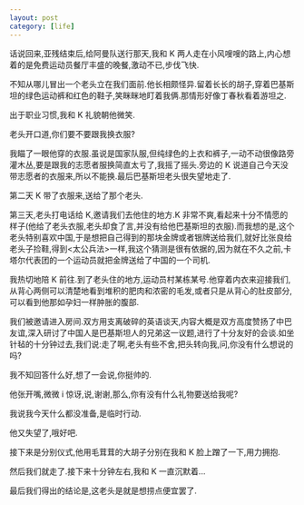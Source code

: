 ```yaml
---
layout: post
category: [life]
---
```


话说回来,亚残结束后,给阿曼队送行那天,我和 K 两人走在小风嗖嗖的路上,内心想着的是免费运动员餐厅丰盛的晚餐,激动不已,步伐飞快.

不知从哪儿冒出一个老头立在我们面前.他长相颇怪异.留着长长的胡子,穿着巴基斯坦的绿色运动裤和红色的鞋子,笑眯眯地盯着我俩.那情形好像丁春秋看着游坦之.

出于职业习惯,我和 K 礼貌朝他微笑.

老头开口道,你们要不要跟我换衣服?

我瞄了一眼他穿的衣服.虽说是国家队服,但纯绿色的上衣和裤子,一动不动很像路旁灌木丛,要是跟我的志愿者服换简直太亏了,我摇了摇头.旁边的 K 说道自己今天没带志愿者的衣服来,所以不能换.最后巴基斯坦老头很失望地走了.

第二天 K 带了衣服来,送给了那个老头.

第三天,老头打电话给 K,邀请我们去他住的地方.K 非常不爽,看起来十分不情愿的样子(他给了老头衣服,老头却食了言,并没有给他巴基斯坦的衣服).而我想的是,这个老头特别喜欢中国,于是想把自己得到的那块金牌或者银牌送给我们,就好比张良给老头子捡鞋,得到<太公兵法>一样,我这个猜测是很有依据的,因为就在不久之前,卡塔尔代表团的一个运动员就把金牌送给了中国的一个司机.

我热切地陪 K 前往.到了老头住的地方,运动员村某栋某号.他穿着内衣来迎接我们,从背心两侧可以清楚地看到堆积的肥肉和浓密的毛发,或者只是从背心的肚皮部分,可以看到他那如孕妇一样肿胀的腹部.

我们被邀请进入房间.双方用支离破碎的英语谈天,内容大概是双方高度赞扬了中巴友谊,深入研讨了中国人是巴基斯坦人的兄弟这一议题,进行了十分友好的会谈.如坐针毡的十分钟过去,我们说:走了啊,老头有些不舍,把头转向我,问,你没有什么想说的吗?

我不知回答什么好,想了一会说,你挺帅的.

他张开嘴,微微 i 惊讶,说,谢谢,那么,你有没有什么礼物要送给我呢?

我说我今天什么都没准备,是临时行动.

他又失望了,哦好吧.

接下来是分别仪式,他用毛茸茸的大胡子分别在我和 K 脸上蹭了一下,用力拥抱.

然后我们就走了.接下来十分钟左右,我和 K 一直沉默着...

最后我们得出的结论是,这老头是就是想捞点便宜罢了.
